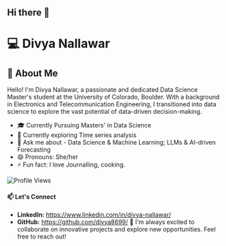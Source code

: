 ## Hi there 👋
# 💻 Divya Nallawar

## 📜 About Me
Hello! I'm Divya Nallawar, a passionate and dedicated Data Science Master's student at the University of Colorado, Boulder. With a background in Electronics and Telecommunication Engineering, I transitioned into data science to explore the vast potential of data-driven decision-making.

- 🎓 Currently Pursuing Masters' in Data Science
- 🌱 Currently exploring Time series analysis
- 💬 Ask me about - Data Science & Machine Learning; LLMs & AI-driven Forecasting
- 😄 Pronouns: She/her
- ⚡ Fun fact: I love Journalling, cooking.


![Profile Views](https://komarev.com/ghpvc/?username=divya8699&color=blue)

#### 📫 Let's Connect
- **LinkedIn:** https://www.linkedin.com/in/divya-nallawar/
- **GitHub:** https://github.com/divya8699/
🚀 I'm always excited to collaborate on innovative projects and explore new opportunities. Feel free to reach out!
<!--
**divya8699/divya8699** is a ✨ _special_ ✨ repository because its `README.md` (this file) appears on your GitHub profile.

Here are some ideas to get you started:

- 🔭 I’m currently working on ...
- 🌱 I’m currently learning ...
- 👯 I’m looking to collaborate on ...
- 🤔 I’m looking for help with ...
- 💬 Ask me about ...
- 📫 How to reach me: ...
- 😄 Pronouns: ...
- ⚡ Fun fact: ...
-->
